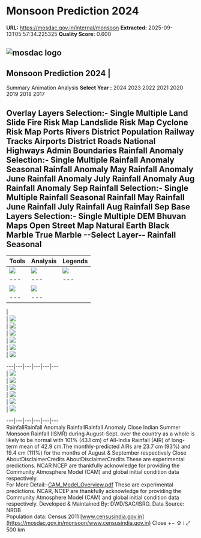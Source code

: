 # Monsoon Prediction 2024

**URL:** https://mosdac.gov.in/internal/monsoon
**Extracted:** 2025-09-13T05:57:34.225325
**Quality Score:** 0.600

![mosdac logo](https://mosdac.gov.in/monsoon/assets/img/transparent_mosdac_rapid.png)  
---  
Monsoon Prediction 2024 |   
---  
Summary  Animation  Analysis  **Select Year :** 2024 2023 2022 2021 2020 2019 2018 2017   

Overlay Layers 
Selection:-
Single
Multiple
Land Slide
Fire Risk Map
Landslide Risk Map
Cyclone Risk Map
Ports
Rivers
District Population
Railway Tracks
Airports
District Roads
National Highways
Admin Boundaries
Rainfall Anomaly 
Selection:-
Single
Multiple
Rainfall Anomaly Seasonal 
Rainfall Anomaly May 
Rainfall Anomaly June 
Rainfall Anomaly July 
Rainfall Anomaly Aug 
Rainfall Anomaly Sep 
Rainfall 
Selection:-
Single
Multiple
Rainfall Seasonal 
Rainfall May 
Rainfall June 
Rainfall July 
Rainfall Aug 
Rainfall Sep 
Base Layers 
Selection:-
Single
Multiple
DEM
Bhuvan Maps
Open Street Map
Natural Earth
Black Marble
True Marble
--Select Layer-- Rainfall Seasonal   
---  
Tools | Analysis | Legends  
---|---|---  
![](https://mosdac.gov.in/monsoon/assets/img/area-icon-small.png) |  ![](https://mosdac.gov.in/monsoon/assets/img/distance-icon-small.png) |  ![](https://mosdac.gov.in/monsoon/assets/img/graticule-icon-small.png)  
---|---|---  
![](https://mosdac.gov.in/monsoon/assets/img/point_icon.png) |  ![](https://mosdac.gov.in/monsoon/assets/img/time_series_c.png)  
---|---  
|   
|  ![](https://mosdac.gov.in/geoserver_2/monsoon_24/wms?TRANSPARENT=true&SERVICE=WMS&VERSION=1.3.0&REQUEST=GetLegendGraphic&LAYER=monsoon_24:CAM_Phase01_JJAS_ANOM&FORMAT=image/png&STYLES=)   
|  ![](https://mosdac.gov.in/geoserver_2/monsoon_24/wms?TRANSPARENT=true&SERVICE=WMS&VERSION=1.3.0&REQUEST=GetLegendGraphic&LAYER=monsoon_24:CAM_Phase01_MAY_ANOM&FORMAT=image/png&STYLES=)   
|  ![](https://mosdac.gov.in/geoserver_2/monsoon_24/wms?TRANSPARENT=true&SERVICE=WMS&VERSION=1.3.0&REQUEST=GetLegendGraphic&LAYER=monsoon_24:CAM_Phase01_JUNE_ANOM&FORMAT=image/png&STYLES=)   
|  ![](https://mosdac.gov.in/geoserver_2/monsoon_24/wms?TRANSPARENT=true&SERVICE=WMS&VERSION=1.3.0&REQUEST=GetLegendGraphic&LAYER=monsoon_24:CAM_Phase01_JULY_ANOM&FORMAT=image/png&STYLES=)   
|  ![](https://mosdac.gov.in/geoserver_2/monsoon_24/wms?TRANSPARENT=true&SERVICE=WMS&VERSION=1.3.0&REQUEST=GetLegendGraphic&LAYER=monsoon_24:CAM_Phase01_AUG_ANOM&FORMAT=image/png&STYLES=)   
|  ![](https://mosdac.gov.in/geoserver_2/monsoon_24/wms?TRANSPARENT=true&SERVICE=WMS&VERSION=1.3.0&REQUEST=GetLegendGraphic&LAYER=monsoon_24:CAM_Phase01_SEPT_ANOM&FORMAT=image/png&STYLES=)   
  
---|---|---|---|---|---  
|  ![](https://mosdac.gov.in/geoserver_2/monsoon_24/wms?TRANSPARENT=true&SERVICE=WMS&VERSION=1.3.0&REQUEST=GetLegendGraphic&LAYER=monsoon_24:CAM_Phase01_JJAS_RAIN&FORMAT=image/png&STYLES=)   
|  ![](https://mosdac.gov.in/geoserver_2/monsoon_24/wms?TRANSPARENT=true&SERVICE=WMS&VERSION=1.3.0&REQUEST=GetLegendGraphic&LAYER=monsoon_24:CAM_Phase01_MAY_RAIN&FORMAT=image/png&STYLES=)   
|  ![](https://mosdac.gov.in/geoserver_2/monsoon_24/wms?TRANSPARENT=true&SERVICE=WMS&VERSION=1.3.0&REQUEST=GetLegendGraphic&LAYER=monsoon_24:CAM_Phase01_JUNE_RAIN&FORMAT=image/png&STYLES=)   
|  ![](https://mosdac.gov.in/geoserver_2/monsoon_24/wms?TRANSPARENT=true&SERVICE=WMS&VERSION=1.3.0&REQUEST=GetLegendGraphic&LAYER=monsoon_24:CAM_Phase01_JULY_RAIN&FORMAT=image/png&STYLES=)   
|  ![](https://mosdac.gov.in/geoserver_2/monsoon_24/wms?TRANSPARENT=true&SERVICE=WMS&VERSION=1.3.0&REQUEST=GetLegendGraphic&LAYER=monsoon_24:CAM_Phase01_AUG_RAIN&FORMAT=image/png&STYLES=)   
|  ![](https://mosdac.gov.in/geoserver_2/monsoon_24/wms?TRANSPARENT=true&SERVICE=WMS&VERSION=1.3.0&REQUEST=GetLegendGraphic&LAYER=monsoon_24:CAM_Phase01_SEPT_RAIN&FORMAT=image/png&STYLES=)   
  
---|---|---|---|---|---  
RainfallRainfall Anomaly RainfallRainfall Anomaly Close
Indian Summer Monsoon Rainfall (ISMR) during August-Sept. over the country as a whole is likely to be normal with 101% (43.1 cm) of All-India Rainfall (AIR) of long-term mean of 42.9 cm.The monthly-predicted AIRs are 23.7 cm (93%) and 19.4 cm (111%) for the months of August & September respectively
Close
AboutDisclaimerCredits AboutDisclaimerCredits
These are experimental predictions. NCAR NCEP are thankfully acknowledge for providing the Community Atmosphere Model (CAM) and global initial condition data respectively.   
For More Detail:-[CAM_Model_Overview.pdf](https://mosdac.gov.in/monsoon/assets/documents/CAM_Model_Overview.pdf)
These are experimental predictions. NCAR, NCEP are thankfully acknowledge for providing the Community Atmosphere Model (CAM) and global initial condition data respectively. Developed & Maintained By: DWD/SAC/ISRO.
Data Source: NRDB   
Population data: Census 2011 [www.censusindia.gov.in](https://mosdac.gov.in/monsoon/www.censusindia.gov.in)
Close
[](https://mosdac.gov.in/monsoon/)
+−
⇧
i
⤢
500 km
